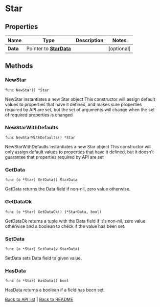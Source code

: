 # Star

## Properties

Name | Type | Description | Notes
------------ | ------------- | ------------- | -------------
**Data** | Pointer to [**StarData**](StarData.md) |  | [optional] 

## Methods

### NewStar

`func NewStar() *Star`

NewStar instantiates a new Star object
This constructor will assign default values to properties that have it defined,
and makes sure properties required by API are set, but the set of arguments
will change when the set of required properties is changed

### NewStarWithDefaults

`func NewStarWithDefaults() *Star`

NewStarWithDefaults instantiates a new Star object
This constructor will only assign default values to properties that have it defined,
but it doesn't guarantee that properties required by API are set

### GetData

`func (o *Star) GetData() StarData`

GetData returns the Data field if non-nil, zero value otherwise.

### GetDataOk

`func (o *Star) GetDataOk() (*StarData, bool)`

GetDataOk returns a tuple with the Data field if it's non-nil, zero value otherwise
and a boolean to check if the value has been set.

### SetData

`func (o *Star) SetData(v StarData)`

SetData sets Data field to given value.

### HasData

`func (o *Star) HasData() bool`

HasData returns a boolean if a field has been set.


[Back to API list](../README.md#documentation-for-api-endpoints) | [Back to README](../README.md)


